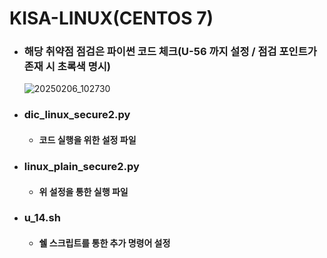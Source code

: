 # KISA-LINUX(CENTOS 7)
- ### 해당 취약점 점검은 파이썬 코드 체크(U-56 까지 설정 / 점검 포인트가 존재 시 초록색 명시)
  ![20250206_102730](https://github.com/user-attachments/assets/2ec0d309-897c-4478-ae50-e0f2ea4d2d01)
- ### dic_linux_secure2.py
  - #### 코드 실행을 위한 설정 파일 
- ### linux_plain_secure2.py
  - #### 위 설정을 통한 실행 파일
- ### u_14.sh
  - #### 쉘 스크립트를 통한 추가 명령어 설정
    
    
   
  
